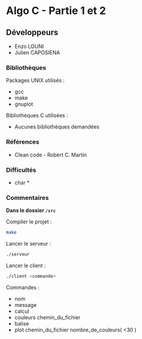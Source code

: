 # Algo C - Partie 1 et 2
## Développeurs
- Enzo LOUNI
- Julien CAPOSIENA

### Bibliothèques
Packages UNIX utilisés :
- gcc
- make
- gnuplot

Bibliothèques C utilisées :
- Aucunes bibliothèques demandées

### Références
- Clean code - Robert C. Martin

### Difficultés
- char *

### Commentaires
**Dans le dossier `/src`**

Compiler le projet :
```BASH
make
```

Lancer le serveur :
```BASH
./serveur
```

Lancer le client :
```BASH
./client <commande>
```

Commandes :
- nom
- message
- calcul
- couleurs chemin_du_fichier
- balise
- plot chemin_du_fichier nombre_de_couleurs( <30 )
